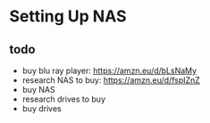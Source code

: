 # Setting Up NAS

## todo

- buy blu ray player: https://amzn.eu/d/bLsNaMy
- research NAS to buy: https://amzn.eu/d/fspIZnZ
- buy NAS
- research drives to buy
- buy drives
